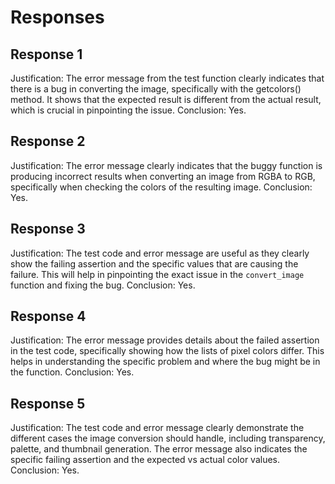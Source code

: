 # Responses
## Response 1
Justification: The error message from the test function clearly indicates that there is a bug in converting the image, specifically with the getcolors() method. It shows that the expected result is different from the actual result, which is crucial in pinpointing the issue.
Conclusion: Yes.

## Response 2
Justification: The error message clearly indicates that the buggy function is producing incorrect results when converting an image from RGBA to RGB, specifically when checking the colors of the resulting image.
Conclusion: Yes.

## Response 3
Justification: The test code and error message are useful as they clearly show the failing assertion and the specific values that are causing the failure. This will help in pinpointing the exact issue in the `convert_image` function and fixing the bug.
Conclusion: Yes.

## Response 4
Justification: The error message provides details about the failed assertion in the test code, specifically showing how the lists of pixel colors differ. This helps in understanding the specific problem and where the bug might be in the function.
Conclusion: Yes.

## Response 5
Justification: The test code and error message clearly demonstrate the different cases the image conversion should handle, including transparency, palette, and thumbnail generation. The error message also indicates the specific failing assertion and the expected vs actual color values.
Conclusion: Yes.

